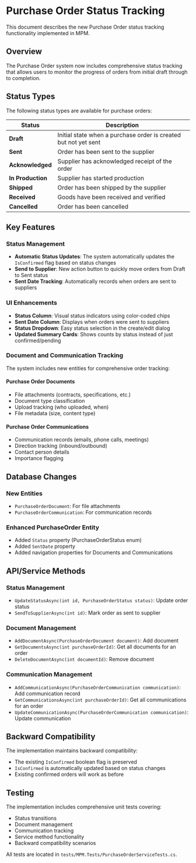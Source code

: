 # Purchase Order Status Tracking

This document describes the new Purchase Order status tracking functionality implemented in MPM.

## Overview

The Purchase Order system now includes comprehensive status tracking that allows users to monitor the progress of orders from initial draft through to completion.

## Status Types

The following status types are available for purchase orders:

| Status | Description |
|--------|-------------|
| **Draft** | Initial state when a purchase order is created but not yet sent |
| **Sent** | Order has been sent to the supplier |
| **Acknowledged** | Supplier has acknowledged receipt of the order |
| **In Production** | Supplier has started production |
| **Shipped** | Order has been shipped by the supplier |
| **Received** | Goods have been received and verified |
| **Cancelled** | Order has been cancelled |

## Key Features

### Status Management
- **Automatic Status Updates**: The system automatically updates the `IsConfirmed` flag based on status changes
- **Send to Supplier**: New action button to quickly move orders from Draft to Sent status
- **Sent Date Tracking**: Automatically records when orders are sent to suppliers

### UI Enhancements
- **Status Column**: Visual status indicators using color-coded chips
- **Sent Date Column**: Displays when orders were sent to suppliers
- **Status Dropdown**: Easy status selection in the create/edit dialog
- **Updated Summary Cards**: Shows counts by status instead of just confirmed/pending

### Document and Communication Tracking
The system includes new entities for comprehensive order tracking:

#### Purchase Order Documents
- File attachments (contracts, specifications, etc.)
- Document type classification
- Upload tracking (who uploaded, when)
- File metadata (size, content type)

#### Purchase Order Communications
- Communication records (emails, phone calls, meetings)
- Direction tracking (inbound/outbound)
- Contact person details
- Importance flagging

## Database Changes

### New Entities
- `PurchaseOrderDocument`: For file attachments
- `PurchaseOrderCommunication`: For communication records

### Enhanced PurchaseOrder Entity
- Added `Status` property (PurchaseOrderStatus enum)
- Added `SentDate` property
- Added navigation properties for Documents and Communications

## API/Service Methods

### Status Management
- `UpdateStatusAsync(int id, PurchaseOrderStatus status)`: Update order status
- `SendToSupplierAsync(int id)`: Mark order as sent to supplier

### Document Management
- `AddDocumentAsync(PurchaseOrderDocument document)`: Add document
- `GetDocumentsAsync(int purchaseOrderId)`: Get all documents for an order
- `DeleteDocumentAsync(int documentId)`: Remove document

### Communication Management
- `AddCommunicationAsync(PurchaseOrderCommunication communication)`: Add communication record
- `GetCommunicationsAsync(int purchaseOrderId)`: Get all communications for an order
- `UpdateCommunicationAsync(PurchaseOrderCommunication communication)`: Update communication

## Backward Compatibility

The implementation maintains backward compatibility:
- The existing `IsConfirmed` boolean flag is preserved
- `IsConfirmed` is automatically updated based on status changes
- Existing confirmed orders will work as before

## Testing

The implementation includes comprehensive unit tests covering:
- Status transitions
- Document management
- Communication tracking
- Service method functionality
- Backward compatibility scenarios

All tests are located in `tests/MPM.Tests/PurchaseOrderServiceTests.cs`.